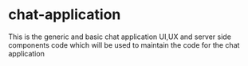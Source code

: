 # chat-application
This is the generic and basic chat application UI,UX and server side components code which will be used to maintain the code for the chat application
